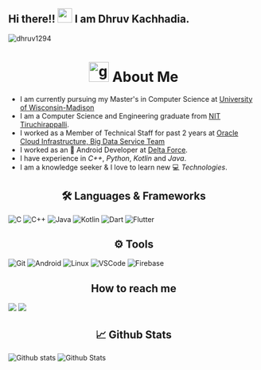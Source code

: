 ## Hi there!! <img src="https://github.com/satyamurti/satyamurti/blob/master/Hi.gif" width="29px"> I am Dhruv Kachhadia.

<p align="left"> <img src="https://komarev.com/ghpvc/?username=dhruv1294&label=Views&color=blue&style=plastic" alt="dhruv1294" /> </p>

<h1 align="center"> <img height="40" width="40" alt="github" src="https://cdn.jsdelivr.net/npm/simple-icons@v3/icons/github.svg" /> About Me </h1>

- I am currently pursuing my Master's in Computer Science at [University of Wisconsin-Madison](https://www.cs.wisc.edu/)
- I am a Computer Science and Engineering graduate from [NIT Tiruchirappalli](https://www.nitt.edu).
- I worked as a Member of Technical Staff for past 2 years at [Oracle Cloud Infrastructure, Big Data Service Team](https://docs.oracle.com/en-us/iaas/Content/bigdata/home.htm)
- I worked as an 📱 Android Developer at [Delta Force](https://delta.nitt.edu).
- I  have experience in _C++_, _Python_, _Kotlin_ and _Java_.
- I am a knowledge seeker & I love to learn new 💻 _Technologies_.


<h2 align="center">🛠️ Languages & Frameworks</h2>

![C](https://img.shields.io/badge/c%20-%2300599C.svg?&style=for-the-badge&logo=c&logoColor=white)
![C++](https://img.shields.io/badge/c++%20-%2300599C.svg?&style=for-the-badge&logo=c%2B%2B&ogoColor=white)
![Java](https://img.shields.io/badge/java-%23ED8B00.svg?&style=for-the-badge&logo=java&logoColor=white)
![Kotlin](https://img.shields.io/badge/kotlin-%230095D5.svg?&style=for-the-badge&logo=kotlin&logoColor=white)
![Dart](https://img.shields.io/badge/Dart-0175C2?style=for-the-badge&logo=dart&logoColor=white)
![Flutter](	https://img.shields.io/badge/Flutter-02569B?style=for-the-badge&logo=flutter&logoColor=white)

<h2 align="center">⚙️ Tools</h2>

![Git](https://img.shields.io/badge/git%20-%23F05033.svg?&style=for-the-badge&logo=git&logoColor=white)
![Android](https://img.shields.io/badge/Android-3DDC84?style=for-the-badge&logo=android&logoColor=white)
![Linux](https://img.shields.io/badge/-linux-772953?style=for-the-badge&logo=linux)
![VSCode](https://img.shields.io/badge/-vscode-00a8e8?style=for-the-badge&logo=visual-studio-code)
![Firebase](https://img.shields.io/badge/firebase%20-%23039BE5.svg?&style=for-the-badge&logo=firebase)

<h2 align="center"> How to reach me </h2>

[<img src="https://img.shields.io/badge/linkedin%20-%230077B5.svg?&style=for-the-badge&logo=linkedin&logoColor=white">](https://www.linkedin.com/in/dhruv-kachhadia-24aa42192/)
[<img src="https://img.shields.io/badge/Gmail-D14836?style=for-the-badge&logo=gmail&logoColor=white">](mailto:dhruvkachhadia@gmail.com)

<h2 align="center"> 📈 Github Stats</h2>

![Github stats](https://github-readme-stats.vercel.app/api?username=dhruv1294&count_private=true&include_all_commits=true&show_icons=true&theme=radical&includeForks=true)
![Github Stats](https://github-readme-stats.vercel.app/api/top-langs/?username=dhruv1294&count_private=true&include_all_commits=true&show_icons=true&include_all_commits=true&theme=radical&includeForks=true)
